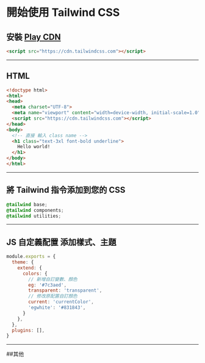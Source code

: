 # 開始使用 Tailwind CSS

## 安裝 [Play CDN](https://tailwindcss.com/docs/installation/play-cdn)
``` html
<script src="https://cdn.tailwindcss.com"></script>
```

---

## HTML
``` html
<!doctype html>
<html>
<head>
  <meta charset="UTF-8">
  <meta name="viewport" content="width=device-width, initial-scale=1.0">
  <script src="https://cdn.tailwindcss.com"></script>
</head>
<body>
  <!-- 直接 輸入 class name -->
  <h1 class="text-3xl font-bold underline">
    Hello world!
  </h1>
</body>
</html>
```
---

## 將 Tailwind 指令添加到您的 CSS
``` css
@tailwind base;
@tailwind components;
@tailwind utilities;
```
---

## JS 自定義配置 添加樣式、主題
``` js
module.exports = {
  theme: {
    extend: {
      colors: {
        // 新增自訂變數、顏色
        eg: '#7c3aed',
        transparent: 'transparent',
        // 修改原配置自訂顏色
        current: 'currentColor',
        'egwhite': '#831843',
      }
    },
  },
  plugins: [],
}

```
---
##其他


